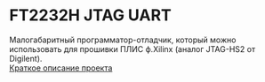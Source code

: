 ﻿# FT2232H JTAG UART

Малогабаритный программатор-отладчик, который можно использовать для прошивки ПЛИС ф.Xilinx (аналог JTAG-HS2 от Digilent).<br>
[Краткое описание проекта](https://adelectronics.ru/?p=9790)